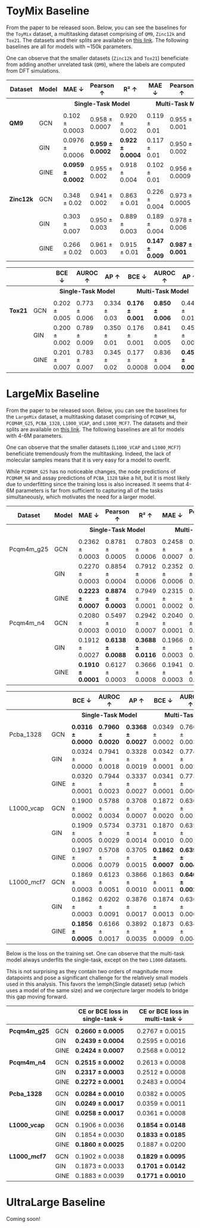 # ToyMix Baseline

From the paper to be released soon. Below, you can see the baselines for the `ToyMix` dataset, a multitasking dataset comprising of `QM9`, `Zinc12k` and `Tox21`. The datasets and their splits are available on [this link](https://zenodo.org/record/7998401). The following baselines are all for models with ~150k parameters.

One can observe that the smaller datasets (`Zinc12k` and `Tox21`) beneficiate from adding another unrelated task (`QM9`), where the labels are computed from DFT simulations.

| Dataset   | Model | MAE ↓     | Pearson ↑ | R² ↑     | MAE ↓   | Pearson ↑ | R² ↑   |
|-----------|-------|-----------|-----------|-----------|---------|-----------|---------|
|    | <th colspan="3" style="text-align: center;">Single-Task Model</th>  <th colspan="3" style="text-align: center;">Multi-Task Model</th>   |
| <hi> | <hi> | <hi> | <hi> | <hi> | <hi> | <hi> | <hi> |
| **QM9**   | GCN   | 0.102 ± 0.0003 | 0.958 ± 0.0007 | 0.920 ± 0.002 | 0.119 ± 0.01 | 0.955 ± 0.001 | 0.915 ± 0.001 |
|           | GIN   | 0.0976 ± 0.0006 | **0.959 ± 0.0002** | **0.922 ± 0.0004** | 0.117 ± 0.01 | 0.950 ± 0.002 | 0.908 ± 0.003 |
|           | GINE  | **0.0959 ± 0.0002** | 0.955 ± 0.002 | 0.918 ± 0.004 | 0.102 ± 0.01 | 0.956 ± 0.0009 | 0.918 ± 0.002 |
| <hi> | <hi> | <hi> | <hi> | <hi> | <hi> | <hi> | <hi> |
| **Zinc12k** | GCN   | 0.348 ± 0.02 | 0.941 ± 0.002 | 0.863 ± 0.01 | 0.226 ± 0.004 | 0.973 ± 0.0005 | 0.940 ± 0.003 |
|           | GIN   | 0.303 ± 0.007 | 0.950 ± 0.003 | 0.889 ± 0.003 | 0.189 ± 0.004 | 0.978 ± 0.006 | 0.953 ± 0.002 |
|           | GINE  | 0.266 ± 0.02 | 0.961 ± 0.003 | 0.915 ± 0.01 | **0.147 ± 0.009** | **0.987 ± 0.001** | **0.971 ± 0.003** |

|           |       | BCE ↓     | AUROC ↑ | AP ↑     | BCE ↓   | AUROC ↑ | AP ↑   |
|-----------|-------|-----------|-----------|-----------|---------|-----------|---------|
|    | <th colspan="3" style="text-align: center;">Single-Task Model</th>  <th colspan="3" style="text-align: center;">Multi-Task Model</th>   |
| <hi> | <hi> | <hi> | <hi> | <hi> | <hi> | <hi> | <hi> |
| **Tox21**   | GCN   | 0.202 ± 0.005 | 0.773 ± 0.006 | 0.334 ± 0.03 | **0.176 ± 0.001** | **0.850 ± 0.006** | 0.446 ± 0.01 |
|           | GIN   | 0.200 ± 0.002 | 0.789 ± 0.009 | 0.350 ± 0.01 | 0.176 ± 0.001 | 0.841 ± 0.005 | 0.454 ± 0.009 |
|           | GINE  | 0.201 ± 0.007 | 0.783 ± 0.007 | 0.345 ± 0.02 | 0.177 ± 0.0008 | 0.836 ± 0.004 | **0.455 ± 0.008** |

# LargeMix Baseline

From the paper to be released soon. Below, you can see the baselines for the `LargeMix` dataset, a multitasking dataset comprising of `PCQM4M_N4`, `PCQM4M_G25`, `PCBA_1328`, `L1000_VCAP`, and `L1000_MCF7`. The datasets and their splits are available on [this link](https://zenodo.org/record/7998401). The following baselines are all for models with 4-6M parameters.

One can observe that the smaller datasets (`L1000_VCAP` and `L1000_MCF7`) beneficiate tremendously from the multitasking. Indeed, the lack of molecular samples means that it is very easy for a model to overfit.

While `PCQM4M_G25` has no noticeable changes, the node predictions of `PCQM4M_N4` and assay predictions of `PCBA_1328` take a hit, but it is most likely due to underfitting since the training loss is also increased. It seems that 4-6M parameters is far from sufficient to capturing all of the tasks simultaneously, which motivates the need for a larger model.

| Dataset   | Model | MAE ↓     | Pearson ↑ | R² ↑     | MAE ↓   | Pearson ↑ | R² ↑   |
|-----------|-------|-----------|-----------|-----------|---------|-----------|---------|
|    | <th colspan="3" style="text-align: center;">Single-Task Model</th>  <th colspan="3" style="text-align: center;">Multi-Task Model</th>   |
| <hi> | <hi> | <hi> | <hi> | <hi> | <hi> | <hi> | <hi> |
| Pcqm4m_g25 | GCN | 0.2362 ± 0.0003 | 0.8781 ± 0.0005 | 0.7803 ± 0.0006 | 0.2458 ± 0.0007 | 0.8701 ± 0.0002 | **0.8189 ± 0.0726** |
|               | GIN | 0.2270 ± 0.0003 | 0.8854 ± 0.0004 | 0.7912 ± 0.0006 | 0.2352 ± 0.0006 | 0.8802 ± 0.0007 | 0.7827 ± 0.0005 |
|               | GINE| **0.2223 ± 0.0007** | **0.8874 ± 0.0003** | 0.7949 ± 0.0001 | 0.2315 ± 0.0002 | 0.8823 ± 0.0002 | 0.7864 ± 0.0008 |
| Pcqm4m_n4 | GCN | 0.2080 ± 0.0003 | 0.5497 ± 0.0010 | 0.2942 ± 0.0007 | 0.2040 ± 0.0001 | 0.4796 ± 0.0006 | 0.2185 ± 0.0002 |
|               | GIN | 0.1912 ± 0.0027 | **0.6138 ± 0.0088** | **0.3688 ± 0.0116** | 0.1966 ± 0.0003 | 0.5198 ± 0.0008 | 0.2602 ± 0.0012 |
|               | GINE| **0.1910 ± 0.0001** | 0.6127 ± 0.0003 | 0.3666 ± 0.0008 | 0.1941 ± 0.0003 | 0.5303 ± 0.0023 | 0.2701 ± 0.0034 |


|           |       | BCE ↓     | AUROC ↑ | AP ↑     | BCE ↓   | AUROC ↑ | AP ↑   |
|-----------|-------|-----------|-----------|-----------|---------|-----------|---------|
|    | <th colspan="3" style="text-align: center;">Single-Task Model</th>  <th colspan="3" style="text-align: center;">Multi-Task Model</th>   |
| <hi> | <hi> | <hi> | <hi> | <hi> | <hi> | <hi> | <hi> |
| Pcba\_1328    | GCN      | **0.0316 ± 0.0000** | **0.7960 ± 0.0020** | **0.3368 ± 0.0027** | 0.0349 ± 0.0002 | 0.7661 ± 0.0031 | 0.2527 ± 0.0041 |
|               | GIN      | 0.0324 ± 0.0000 | 0.7941 ± 0.0018 | 0.3328 ± 0.0019 | 0.0342 ± 0.0001 | 0.7747 ± 0.0025 | 0.2650 ± 0.0020 |
|               | GINE      | 0.0320 ± 0.0001 | 0.7944 ± 0.0023 | 0.3337 ± 0.0027 | 0.0341 ± 0.0001 | 0.7737 ± 0.0007 | 0.2611 ± 0.0043 |
| L1000\_vcap   | GCN      | 0.1900 ± 0.0002 | 0.5788 ± 0.0034 | 0.3708 ± 0.0007 | 0.1872 ± 0.0020 | 0.6362 ± 0.0012 | 0.4022 ± 0.0008 |
|               | GIN      | 0.1909 ± 0.0005 | 0.5734 ± 0.0029 | 0.3731 ± 0.0014 | 0.1870 ± 0.0010 | 0.6351 ± 0.0014 | 0.4062 ± 0.0001 |
|               | GINE      | 0.1907 ± 0.0006 | 0.5708 ± 0.0079 | 0.3705 ± 0.0015 | **0.1862 ± 0.0007** | **0.6398 ± 0.0043** | **0.4068 ± 0.0023** |
| L1000\_mcf7   | GCN      | 0.1869 ± 0.0003 | 0.6123 ± 0.0051 | 0.3866 ± 0.0010 | 0.1863 ± 0.0011 | **0.6401 ± 0.0021** | 0.4194 ± 0.0004 |
|               | GIN      | 0.1862 ± 0.0003 | 0.6202 ± 0.0091 | 0.3876 ± 0.0017 | 0.1874 ± 0.0013 | 0.6367 ± 0.0066 | **0.4198 ± 0.0036** |
|               | GINE      | **0.1856 ± 0.0005** | 0.6166 ± 0.0017 | 0.3892 ± 0.0035 | 0.1873 ± 0.0009 | 0.6347 ± 0.0048 | 0.4177 ± 0.0024 |


Below is the loss on the training set. One can observe that the multi-task model always underfits the single-task, except on the two `L1000` datasets.

This is not surprising as they contain two orders of magnitude more datapoints and pose a significant challenge for the relatively small models used in this analysis. This favors the \emph{Single dataset} setup (which uses a model of the same size) and we conjecture larger models to bridge this gap moving forward.

|            |       | CE or BCE loss in single-task $\downarrow$ | CE or BCE loss in multi-task $\downarrow$ |
|------------|-------|-----------------------------------------|-----------------------------------------|
|            |       |                                       |                                       |
| **Pcqm4m\_g25**    | GCN   | **0.2660 ± 0.0005** | 0.2767 ± 0.0015 |
|             | GIN   | **0.2439 ± 0.0004** | 0.2595 ± 0.0016 |
|             | GINE  | **0.2424 ± 0.0007** | 0.2568 ± 0.0012 |
|            |       |                                       |                                       |
| **Pcqm4m\_n4**    | GCN   | **0.2515 ± 0.0002** | 0.2613 ± 0.0008 |
|             | GIN   | **0.2317 ± 0.0003** | 0.2512 ± 0.0008 |
|             | GINE  | **0.2272 ± 0.0001** | 0.2483 ± 0.0004 |
|            |       |                                       |                                       |
| **Pcba\_1328**    | GCN   | **0.0284 ± 0.0010** | 0.0382 ± 0.0005 |
|             | GIN   | **0.0249 ± 0.0017** | 0.0359 ± 0.0011 |
|             | GINE  | **0.0258 ± 0.0017** | 0.0361 ± 0.0008 |
|            |       |                                       |                                       |
| **L1000\_vcap**   | GCN   | 0.1906 ± 0.0036 | **0.1854 ± 0.0148** |
|             | GIN   | 0.1854 ± 0.0030 | **0.1833 ± 0.0185** |
|             | GINE  | **0.1860 ± 0.0025** | 0.1887 ± 0.0200 |
|            |       |                                       |                                       |
| **L1000\_mcf7**   | GCN   | 0.1902 ± 0.0038 | **0.1829 ± 0.0095** |
|             | GIN   | 0.1873 ± 0.0033 | **0.1701 ± 0.0142** |
|             | GINE  | 0.1883 ± 0.0039 | **0.1771 ± 0.0010** |

# UltraLarge Baseline
Coming soon!

